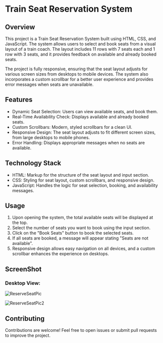 # Train Seat Reservation System

## Overview
This project is a Train Seat Reservation System built using HTML, CSS, and JavaScript. The system allows users to select and book seats from a visual layout of a train coach. The layout includes 11 rows with 7 seats each and 1 row with 3 seats, and it provides feedback on available and already booked seats.

The project is fully responsive, ensuring that the seat layout adjusts for various screen sizes from desktops to mobile devices. The system also incorporates a custom scrollbar for a better user experience and provides error messages when seats are unavailable.

## Features
* Dynamic Seat Selection: Users can view available seats, and book them.
* Real-Time Availability Check: Displays available and already booked seats.
* Custom Scrollbars: Modern, styled scrollbars for a clean UI.
* Responsive Design: The seat layout adjusts to fit different screen sizes, from large desktops to mobile phones.
* Error Handling: Displays appropriate messages when no seats are available.

## Technology Stack
* HTML: Markup for the structure of the seat layout and input section.
* CSS: Styling for seat layout, custom scrollbars, and responsive design.
* JavaScript: Handles the logic for seat selection, booking, and availability messages.

## Usage
1. Upon opening the system, the total available seats will be displayed at the top.
2. Select the number of seats you want to book using the input section.
3. Click on the "Book Seats" button to book the selected seats.
4. If all seats are booked, a message will appear stating "Seats are not available".
5. Responsive design allows easy navigation on all devices, and a custom scrollbar enhances the experience on desktops.

## ScreenShot

### Desktop View:
![ReserveSeatPic](https://github.com/user-attachments/assets/917a1426-ce4a-4c21-99bf-89a7efde73f9)

![ReserveSeatPic2](https://github.com/user-attachments/assets/6b08ec98-3eb9-4cf0-8258-c7a8ba94aa7e)

## Contributing
Contributions are welcome! Feel free to open issues or submit pull requests to improve the project.


